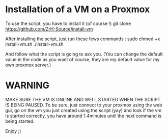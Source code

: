 # Installation of a VM on a Proxmox

To use the script, you have to install it (of course !)
git clone https://github.com/ZrH-Source/install-vm

After installing the script, just run these fews commands :
sudo chmod +x install-vm.sh
./install-vm.sh

And follow what the script is going to ask you.
(You can change the default value in the code as you want of course, they are my default value for my own proxmox server.)

# WARNING
MAKE SURE THE VM IS ONLINE AND WELL STARTED WHEN THE SCRIPT IS BEING PAUSED.
To be sure, just connect to your proxmox using the web gui, go on the vm you just created using the script (yay) and look if the vm is started correctly, you have around 1.4minutes until the next command is being started.

Enjoy ;)
